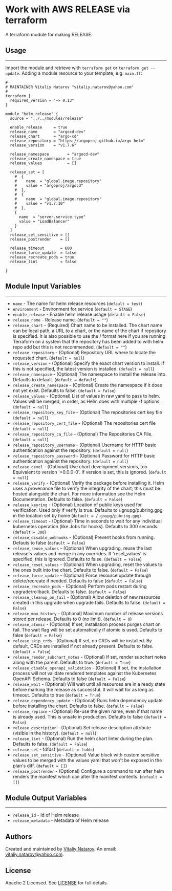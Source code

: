 # Work with AWS RELEASE via terraform

A terraform module for making RELEASE.


## Usage
----------------------
Import the module and retrieve with ```terraform get``` or ```terraform get --update```. Adding a module resource to your template, e.g. `main.tf`:

```
#
# MAINTAINER Vitaliy Natarov "vitaliy.natarov@yahoo.com"
#
terraform {
  required_version = "~> 0.13"
}

module "helm_release" {
  source = "../../modules/release"

  enable_release     = true
  release_name       = "argocd-dev"
  release_chart      = "argo-cd"
  release_repository = "https://argoproj.github.io/argo-helm"
  release_version    = "v1.7.6"

  release_namespace        = "argocd-dev"
  release_create_namespace = true
  release_values           = []

  release_set = [
    #  {
    #    name  = "global.image.repository"
    #    value = "argoproj/argocd"
    #  },
    #  {
    #    name  = "global.image.repository"
    #    value = "v1.7.10"
    #  },
    {
      name  = "server.service.type"
      value = "LoadBalancer"
    }
  ]
  release_set_sensitive = []
  release_postrender    = []

  release_timeout       = 600
  release_force_update  = false
  release_recreate_pods = true
  release_lint          = false

}
```

## Module Input Variables
----------------------
- `name` - The name for helm release resources (`default = test`)
- `environment` - Environment for service (`default = STAGE`)
- `enable_release` - Enable helm release usage (`default = False`)
- `release_name` - Release name. (`default = ""`)
- `release_chart` - (Required) Chart name to be installed. The chart name can be local path, a URL to a chart, or the name of the chart if repository is specified. It is also possible to use the <repository>/<chart> format here if you are running Terraform on a system that the repository has been added to with helm repo add but this is not recommended. (`default = ""`)
- `release_repository` - (Optional) Repository URL where to locate the requested chart. (`default = null`)
- `release_version` - (Optional) Specify the exact chart version to install. If this is not specified, the latest version is installed. (`default = null`)
- `release_namespace` - (Optional) The namespace to install the release into. Defaults to default. (`default = default`)
- `release_create_namespace` - (Optional) Create the namespace if it does not yet exist. Defaults to false. (`default = False`)
- `release_values` - (Optional) List of values in raw yaml to pass to helm. Values will be merged, in order, as Helm does with multiple -f options. (`default = null`)
- `release_repository_key_file` - (Optional) The repositories cert key file (`default = null`)
- `release_repository_cert_file` - (Optional) The repositories cert file (`default = null`)
- `release_repository_ca_file` - (Optional) The Repositories CA File. (`default = null`)
- `release_repository_username` - (Optional) Username for HTTP basic authentication against the repository. (`default = null`)
- `release_repository_password` - (Optional) Password for HTTP basic authentication against the repository. (`default = null`)
- `release_devel` - (Optional) Use chart development versions, too. Equivalent to version '>0.0.0-0'. If version is set, this is ignored. (`default = null`)
- `release_verify` - (Optional) Verify the package before installing it. Helm uses a provenance file to verify the integrity of the chart; this must be hosted alongside the chart. For more information see the Helm Documentation. Defaults to false. (`default = False`)
- `release_keyring` - (Optional) Location of public keys used for verification. Used only if verify is true. Defaults to /.gnupg/pubring.gpg in the location set by home (`default = /.gnupg/pubring.gpg`)
- `release_timeout` - (Optional) Time in seconds to wait for any individual kubernetes operation (like Jobs for hooks). Defaults to 300 seconds. (`default = 300`)
- `release_disable_webhooks` - (Optional) Prevent hooks from running. Defauts to false (`default = False`)
- `release_reuse_values` - (Optional) When upgrading, reuse the last release's values and merge in any overrides. If 'reset_values' is specified, this is ignored. Defaults to false. (`default = False`)
- `release_reset_values` - (Optional) When upgrading, reset the values to the ones built into the chart. Defaults to false. (`default = False`)
- `release_force_update` - (Optional) Force resource update through delete/recreate if needed. Defaults to false (`default = False`)
- `release_recreate_pods` - (Optional) Perform pods restart during upgrade/rollback. Defaults to false. (`default = False`)
- `release_cleanup_on_fail` - (Optional) Allow deletion of new resources created in this upgrade when upgrade fails. Defaults to false. (`default = False`)
- `release_max_history` - (Optional) Maximum number of release versions stored per release. Defaults to 0 (no limit). (`default = 0`)
- `release_atomic` - (Optional) If set, installation process purges chart on fail. The wait flag will be set automatically if atomic is used. Defaults to false (`default = False`)
- `release_skip_crds` - (Optional) If set, no CRDs will be installed. By default, CRDs are installed if not already present. Defaults to false. (`default = False`)
- `release_render_subchart_notes` - (Optional) If set, render subchart notes along with the parent. Defaults to true. (`default = True`)
- `release_disable_openapi_validation` - (Optional) If set, the installation process will not validate rendered templates against the Kubernetes OpenAPI Schema. Defaults to false (`default = False`)
- `release_wait` - (Optional) Will wait until all resources are in a ready state before marking the release as successful. It will wait for as long as timeout. Defaults to true (`default = True`)
- `release_dependency_update` - (Optional) Runs helm dependency update before installing the chart. Defaults to false. (`default = False`)
- `release_replace` - (Optional) Re-use the given name, even if that name is already used. This is unsafe in production. Defaults to false (`default = False`)
- `release_description` - (Optional) Set release description attribute (visible in the history). (`default = null`)
- `release_lint` - (Optional) Run the helm chart linter during the plan. Defaults to false. (`default = False`)
- `release_set` - fdfdsf (`default = fsdds`)
- `release_set_sensitive` - (Optional) Value block with custom sensitive values to be merged with the values yaml that won't be exposed in the plan's diff. (`default = []`)
- `release_postrender` - (Optional) Configure a command to run after helm renders the manifest which can alter the manifest contents. (`default = []`)

## Module Output Variables
----------------------
- `release_id` - Id of Helm release
- `release_metadata` - Metadata of Helm release


## Authors

Created and maintained by [Vitaliy Natarov](https://github.com/SebastianUA). An email: [vitaliy.natarov@yahoo.com](vitaliy.natarov@yahoo.com).

## License

Apache 2 Licensed. See [LICENSE](https://github.com/SebastianUA/terraform/blob/master/LICENSE) for full details.
